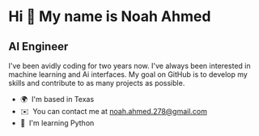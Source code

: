 Hi 👋 My name is Noah Ahmed
===========================

AI Engineer
-----------

I've been avidly coding for two years now. I've always been interested in machine learning and Ai interfaces. My goal on GitHub is to develop my skills and contribute to as many projects as possible.

* 🌍  I'm based in Texas
* ✉️  You can contact me at [noah.ahmed.278@gmail.com](mailto:noah.ahmed.278@gmail.com)
* 🧠  I'm learning Python
